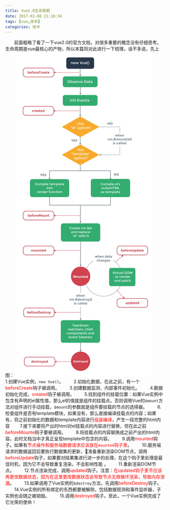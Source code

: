 ```yaml
---
title: Vue2.0生命周期
date: 2017-01-08 21:18:34
tags: [vue,技术]
categories: 技术
---
```

&emsp;&emsp;前面粗略了看了一下vue2.0的官方文档，对很多重要的概念没有仔细思考。生命周期是vue最核心的产物，所以本篇将对此进行一下梳理，话不多说，先上图：
![vue2.0生命周期示例](LifecycleOfVue/lifecycle.png)
&emsp;&emsp;1.创建Vue实例，`new Vue()`。
&emsp;&emsp;2.初始化数据，在此之前，有一个<font color=red>beforeCreate</font>钩子被调用。
&emsp;&emsp;3.创建数据监测、内部事件初始化。
&emsp;&emsp;4.数据初始化完成，<font color=red>created</font>钩子被调用。
&emsp;&emsp;5.找到组件的挂载位置：如果Vue实例中包含有声明的el属性值，那么el的值就是组件的挂载点。否则调用Vue的`$mount`方法对组件进行手动挂载，`$mount`的参数就是组件要挂载的节点的选择器。
&emsp;&emsp;6.检查组件是否有template模块，如果没有，那么直接编译挂载点的内容；如果有，将之前初始化的数据和template内容进行<font color=red>组装编译</font>，产生一段完整的html内容
&emsp;&emsp;7.接下来要将产出的html对el挂载点的内容进行替换，但在此之前<font color=red>beforeMounte</font>钩子要被调用。
&emsp;&emsp;8.将挂载点的内容替换成之前产出的html内容。此时文档当中才真正呈现template中包含的内容。
&emsp;&emsp;9.调用<font color=red>mounted</font>钩子。如果有<font color=red>节点操作和服务端数据请求应该放在`mounted`钩子里</font>。
&emsp;&emsp;10.服务端请求的数据返回后要执行数据集的更新，准备重新渲染DOM节点，调用<font color=red>beforeUpdate</font>钩子，如果要对结果集进行进一步的处理，在这个钩子里处理是最佳时机，因为它不会导致重复渲染，不会影响性能 。
&emsp;&emsp;11.重新渲染DOM节点。
&emsp;&emsp;12.节点渲染完成，调用<font color=red>updated</font>钩子。注意：<font color=red>在updated钩子里不应该再更改数据状态，因为在这里更改数据状态会导致节点无限循环渲染，导致内存泄漏</font>。
&emsp;&emsp;13.如果调用了Vue实例的`$destroy`方法，先调用<font color=red>beforeDestroy</font>钩子。
&emsp;&emsp;14.Vue实例的所有绑定的东西都要被解除，包括数据观测和事件监听器，子实例也会随之被销毁。
&emsp;&emsp;15.调用<font color=red>destroyed</font>钩子。至此，一个Vue实例完成了它光荣的使命！